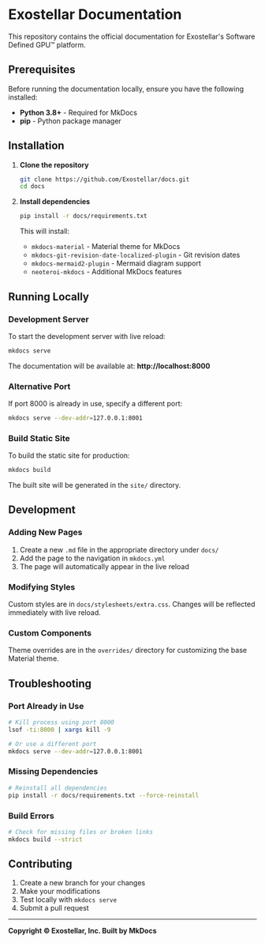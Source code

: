 # Exostellar Documentation

This repository contains the official documentation for Exostellar's Software Defined GPU™ platform.

## Prerequisites

Before running the documentation locally, ensure you have the following installed:

- **Python 3.8+** - Required for MkDocs
- **pip** - Python package manager

## Installation

1. **Clone the repository**
   ```bash
   git clone https://github.com/Exostellar/docs.git
   cd docs
   ```

2. **Install dependencies**
   ```bash
   pip install -r docs/requirements.txt
   ```

   This will install:
   - `mkdocs-material` - Material theme for MkDocs
   - `mkdocs-git-revision-date-localized-plugin` - Git revision dates
   - `mkdocs-mermaid2-plugin` - Mermaid diagram support
   - `neoteroi-mkdocs` - Additional MkDocs features

## Running Locally

### Development Server

To start the development server with live reload:

```bash
mkdocs serve
```

The documentation will be available at: **http://localhost:8000**

### Alternative Port

If port 8000 is already in use, specify a different port:

```bash
mkdocs serve --dev-addr=127.0.0.1:8001
```

### Build Static Site

To build the static site for production:

```bash
mkdocs build
```

The built site will be generated in the `site/` directory.

## Development

### Adding New Pages

1. Create a new `.md` file in the appropriate directory under `docs/`
2. Add the page to the navigation in `mkdocs.yml`
3. The page will automatically appear in the live reload

### Modifying Styles

Custom styles are in `docs/stylesheets/extra.css`. Changes will be reflected immediately with live reload.

### Custom Components

Theme overrides are in the `overrides/` directory for customizing the base Material theme.

## Troubleshooting

### Port Already in Use
```bash
# Kill process using port 8000
lsof -ti:8000 | xargs kill -9

# Or use a different port
mkdocs serve --dev-addr=127.0.0.1:8001
```

### Missing Dependencies
```bash
# Reinstall all dependencies
pip install -r docs/requirements.txt --force-reinstall
```

### Build Errors
```bash
# Check for missing files or broken links
mkdocs build --strict
```

## Contributing

1. Create a new branch for your changes
2. Make your modifications
3. Test locally with `mkdocs serve`
4. Submit a pull request

---

**Copyright © Exostellar, Inc. Built by MkDocs**
